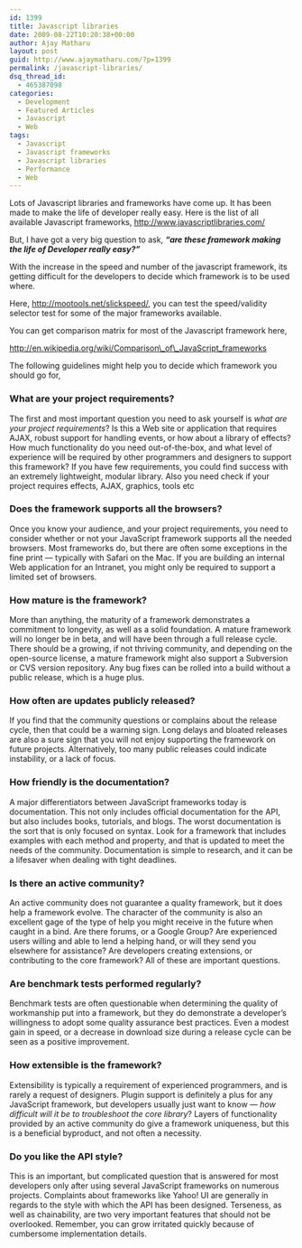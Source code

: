 ```yaml
---
id: 1399
title: Javascript libraries
date: 2009-08-22T10:20:38+00:00
author: Ajay Matharu
layout: post
guid: http://www.ajaymatharu.com/?p=1399
permalink: /javascript-libraries/
dsq_thread_id:
  - 465387098
categories:
  - Development
  - Featured Articles
  - Javascript
  - Web
tags:
  - Javascript
  - Javascript frameworks
  - Javascript libraries
  - Performance
  - Web
---
```

Lots of Javascript libraries and frameworks have come up. It has been made to make the life of developer really easy. Here is the list of all available Javascript frameworks, http://www.javascriptlibraries.com/

But, I have got a very big question to ask, _**&#8220;are these framework making the life of Developer really easy?&#8221;**_

With the increase in the speed and number of the javascript framework, its getting difficult for the developers to decide which framework is to be used where.

Here, http://mootools.net/slickspeed/, you can test the speed/validity selector test for some of the major frameworks available.

You can get comparison matrix for most of the Javascript framework here,

http://en.wikipedia.org/wiki/Comparison\_of\_JavaScript_frameworks

The following guidelines might help you to decide which framework you should go for,

### What are your project requirements?

The first and most important question you need to ask yourself is _what are your project requirements_? Is this a Web site or application that requires AJAX, robust support for handling events, or how about a library of effects? How much functionality do you need out-of-the-box, and what level of experience will be required by other programmers and designers to support this framework? If you have few requirements, you could find success with an extremely lightweight, modular library. Also you need check if your project requires effects, AJAX, graphics, tools etc

### Does the framework supports all the browsers?

Once you know your audience, and your project requirements, you need to consider whether or not your JavaScript framework supports all the needed browsers. Most frameworks do, but there are often some exceptions in the fine print — typically with Safari on the Mac. If you are building an internal Web application for an Intranet, you might only be required to support a limited set of browsers.

### How mature is the framework?

More than anything, the maturity of a framework demonstrates a commitment to longevity, as well as a solid foundation. A mature framework will no longer be in beta, and will have been through a full release cycle. There should be a growing, if not thriving community, and depending on the open-source license, a mature framework might also support a Subversion or CVS version repository. Any bug fixes can be rolled into a build without a public release, which is a huge plus.

### How often are updates publicly released?

If you find that the community questions or complains about the release cycle, then that could be a warning sign. Long delays and bloated releases are also a sure sign that you will not enjoy supporting the framework on future projects. Alternatively, too many public releases could indicate instability, or a lack of focus.

### How friendly is the documentation?

A major differentiators between JavaScript frameworks today is documentation. This not only includes official documentation for the API, but also includes books, tutorials, and blogs. The worst documentation is the sort that is only focused on syntax. Look for a framework that includes examples with each method and property, and that is updated to meet the needs of the community. Documentation is simple to research, and it can be a lifesaver when dealing with tight deadlines.

### Is there an active community?

An active community does not guarantee a quality framework, but it does help a framework evolve. The character of the community is also an excellent gage of the type of help you might receive in the future when caught in a bind. Are there forums, or a Google Group? Are experienced users willing and able to lend a helping hand, or will they send you elsewhere for assistance? Are developers creating extensions, or contributing to the core framework? All of these are important questions.

### Are benchmark tests performed regularly?

Benchmark tests are often questionable when determining the quality of workmanship put into a framework, but they do demonstrate a developer’s willingness to adopt some quality assurance best practices. Even a modest gain in speed, or a decrease in download size during a release cycle can be seen as a positive improvement.

### How extensible is the framework?

Extensibility is typically a requirement of experienced programmers, and is rarely a request of designers. Plugin support is definitely a plus for any JavaScript framework, but developers usually just want to know — _how difficult will it be to troubleshoot the core library_? Layers of functionality provided by an active community do give a framework uniqueness, but this is a beneficial byproduct, and not often a necessity.

### Do you like the API style?

This is an important, but complicated question that is answered for most developers only after using several JavaScript frameworks on numerous projects. Complaints about frameworks like Yahoo! UI are generally in regards to the style with which the API has been designed. Terseness, as well as chainability, are two very important features that should not be overlooked. Remember, you can grow irritated quickly because of cumbersome implementation details.